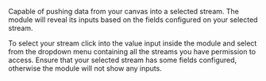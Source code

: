 
[comment]: # (UtilsCanvasModule)
Capable of pushing data from your canvas into a selected stream. The module will reveal its inputs based on the fields configured on your selected stream. 

To select your stream click into the value input inside the module and select from the dropdown menu containing all the streams you have permission to access. Ensure that your selected stream has some fields configured, otherwise the module will not show any inputs.